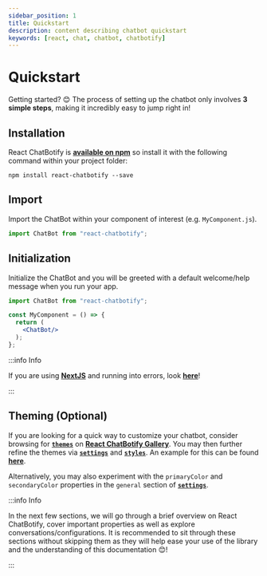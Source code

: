 ```yaml
---
sidebar_position: 1
title: Quickstart
description: content describing chatbot quickstart
keywords: [react, chat, chatbot, chatbotify]
---
```


# Quickstart

Getting started? 😊 The process of setting up the chatbot only involves **3 simple steps**, making it incredibly easy to jump right in!

## Installation

React ChatBotify is [**available on npm**](https://www.npmjs.com/package/react-chatbotify) so install it with the following command within your project folder:

```
npm install react-chatbotify --save
```

## Import

Import the ChatBot within your component of interest (e.g. `MyComponent.js`).

```jsx title=MyComponent.js
import ChatBot from "react-chatbotify";
```

## Initialization

Initialize the ChatBot and you will be greeted with a default welcome/help message when you run your app.

```jsx title=MyComponent.js
import ChatBot from "react-chatbotify";

const MyComponent = () => {
  return (
    <ChatBot/>
  );
};
```

:::info Info

If you are using [**NextJS**](https://nextjs.org/) and running into errors, look [**here**](/docs/faq#q8-i-am-using-nextjs-and-running-into-referenceerror-window-is-not-defined-errors-how-can-i-fix-this)!

:::

## Theming (Optional)

If you are looking for a quick way to customize your chatbot, consider browsing for [**`themes`**](/docs/concepts/themes) on [**React ChatBotify Gallery**](https://react-chatbotify.com/themes). You may then further refine the themes via [**`settings`**](/docs/concepts/settings) and [**`styles`**](/docs/concepts/styles). An example for this can be found [**here**](/docs/examples/single_theme).

Alternatively, you may also experiment with the `primaryColor` and `secondaryColor` properties in the `general` section of [**`settings`**](/docs/concepts/settings).

:::info Info

In the next few sections, we will go through a brief overview on React ChatBotify, cover important properties as well as explore conversations/configurations. It is recommended to sit through these sections without skipping them as they will help ease your use of the library and the understanding of this documentation 😊!

:::